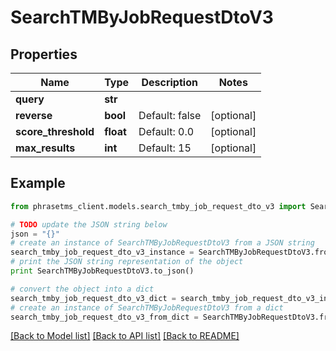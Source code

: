 # SearchTMByJobRequestDtoV3

## Properties

| Name                | Type      | Description    | Notes      |
| ------------------- | --------- | -------------- | ---------- |
| **query**           | **str**   |                |
| **reverse**         | **bool**  | Default: false | [optional] |
| **score_threshold** | **float** | Default: 0.0   | [optional] |
| **max_results**     | **int**   | Default: 15    | [optional] |

## Example

```python
from phrasetms_client.models.search_tmby_job_request_dto_v3 import SearchTMByJobRequestDtoV3

# TODO update the JSON string below
json = "{}"
# create an instance of SearchTMByJobRequestDtoV3 from a JSON string
search_tmby_job_request_dto_v3_instance = SearchTMByJobRequestDtoV3.from_json(json)
# print the JSON string representation of the object
print SearchTMByJobRequestDtoV3.to_json()

# convert the object into a dict
search_tmby_job_request_dto_v3_dict = search_tmby_job_request_dto_v3_instance.to_dict()
# create an instance of SearchTMByJobRequestDtoV3 from a dict
search_tmby_job_request_dto_v3_from_dict = SearchTMByJobRequestDtoV3.from_dict(search_tmby_job_request_dto_v3_dict)
```

[[Back to Model list]](../README.md#documentation-for-models) [[Back to API list]](../README.md#documentation-for-api-endpoints) [[Back to README]](../README.md)
